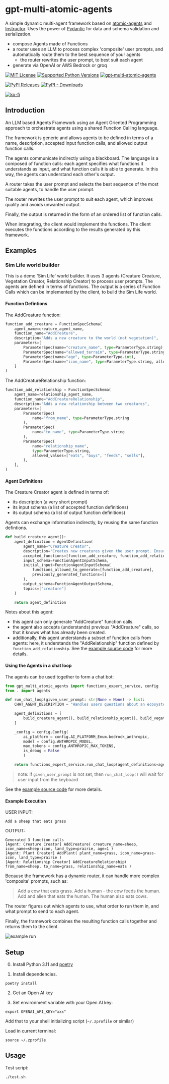 # gpt-multi-atomic-agents
A simple dynamic multi-agent framework based on [atomic-agents](https://github.com/BrainBlend-AI/atomic-agents) and [Instructor](https://github.com/instructor-ai/instructor). Uses the power of [Pydantic](https://docs.pydantic.dev) for data and schema validation and serialization.

- compose Agents made of Functions
- a router uses an LLM to process complex 'composite' user prompts, and automatically route them to the best sequence of your agents
  - the router rewrites the user prompt, to best suit each agent
- generate via OpenAI or AWS Bedrock or groq

[url_repo]: https://github.com/mrseanryan/gpt-multi-atomic-agents
[url_semver_org]: https://semver.org/

[![MIT License][img_license]][url_license]
[![Supported Python Versions][img_pyversions]][url_pyversions]
[![gpt-multi-atomic-agents][img_version]][url_version]

[![PyPI Releases][img_pypi]][url_pypi]
[![PyPI - Downloads](https://img.shields.io/pypi/dm/gpt-multi-atomic-agents.svg)](https://pypi.org/project/gpt-multi-atomic-agents)

[img_license]: https://img.shields.io/badge/License-MIT-blue.svg
[url_license]: https://github.com/mrseanryan/gpt-multi-atomic-agents/blob/master/LICENSE

[url_version]: https://pypi.org/project/gpt-multi-atomic-agents/

[img_version]: https://img.shields.io/static/v1.svg?label=SemVer&message=gpt-multi-atomic-agents&color=blue
[url_version]: https://pypi.org/project/bumpver/

[img_pypi]: https://img.shields.io/badge/PyPI-wheels-green.svg
[url_pypi]: https://pypi.org/project/gpt-multi-atomic-agents/#files

[img_pyversions]: https://img.shields.io/pypi/pyversions/gpt-multi-atomic-agents.svg
[url_pyversions]: https://pypi.python.org/pypi/gpt-multi-atomic-agents

[![ko-fi](https://ko-fi.com/img/githubbutton_sm.svg)](https://ko-fi.com/K3K73ALBJ)

## Introduction

An LLM based Agents Framework using an Agent Oriented Programming approach to orchestrate agents using a shared Function Calling language.

The framework is generic and allows agents to be defined in terms of a name, description, accepted input function calls, and allowed output function calls.

The agents communicate indirectly using a blackboard. The language is a composed of function calls: each agent specifies what functions it understands as input, and what function calls it is able to generate. In this way, the agents can understand each other's output.

A router takes the user prompt and selects the best sequence of the most suitable agents, to handle the user prompt.

The router rewrites the user prompt to suit each agent, which improves quality and avoids unwanted output.

Finally, the output is returned in the form of an ordered list of function calls.

When integrating, the client would implement the functions. The client executes the functions according to the results generated by this framework.

## Examples

### Sim Life world builder

This is a demo 'Sim Life' world builder.
It uses 3 agents (Creature Creature, Vegetation Creator, Relationship Creator) to process user prompts.
The agents are defined in terms of functions.
The output is a series of Function Calls which can be implemented by the client, to build the Sim Life world.

#### Function Defintions

The AddCreature function:

```python
function_add_creature = FunctionSpecSchema(
    agent_name=creature_agent_name,
    function_name="AddCreature",
    description="Adds a new creature to the world (not vegetation)",
    parameters=[
        ParameterSpec(name="creature_name", type=ParameterType.string),
        ParameterSpec(name="allowed_terrain", type=ParameterType.string, allowed_values=terrain_types),
        ParameterSpec(name="age", type=ParameterType.int),
        ParameterSpec(name="icon_name", type=ParameterType.string, allowed_values=creature_icons),
    ]
)
```

The AddCreatureRelationship function:

```python
function_add_relationship = FunctionSpecSchema(
    agent_name=relationship_agent_name,
    function_name="AddCreatureRelationship",
    description="Adds a new relationship between two creatures",
    parameters=[
        ParameterSpec(
            name="from_name", type=ParameterType.string
        ),
        ParameterSpec(
            name="to_name", type=ParameterType.string
        ),
        ParameterSpec(
            name="relationship_name",
            type=ParameterType.string,
            allowed_values=["eats", "buys", "feeds", "sells"],
        ),
    ],
)
```

#### Agent Definitions

The Creature Creator agent is defined in terms of:

- its description (a very short prompt)
- its input schema (a list of accepted function definitions)
- its output schema (a list of output function definitions)

Agents can exchange information indirectly, by reusing the same function defintions.

```python
def build_creature_agent():
    agent_definition = AgentDefinition(
        agent_name="Creature Creator",
        description="Creates new creatures given the user prompt. Ensures that ALL creatures mentioned by the user are created.",
        accepted_functions=[function_add_creature, function_add_relationship],
        input_schema=FunctionAgentInputSchema,
        initial_input=FunctionAgentInputSchema(
            functions_allowed_to_generate=[function_add_creature],
            previously_generated_functions=[]
        ),
        output_schema=FunctionAgentOutputSchema,
        topics=["creature"]
    )

    return agent_definition
```

Notes about this agent:
- this agent can only generate "AddCreature" function calls.
- the agent also accepts (understands) previous "AddCreature" calls, so that it knows what has already been created.
- additionally, this agent understands a subset of function calls from agents: here, it understands the "AddRelationship" function defined by `function_add_relationship`. See the [example source code](./examples/sim_life/main.py) for more details.

#### Using the Agents in a chat loop

The agents can be used together to form a chat bot:

```python
from gpt_multi_atomic_agents import functions_expert_service, config
from . import agents

def run_chat_loop(given_user_prompt: str|None = None) -> list:
    CHAT_AGENT_DESCRIPTION = "Handles users questions about an ecosystem game like Sim Life"

    agent_definitions = [
        build_creature_agent(), build_relationship_agent(), build_vegatation_agent()  # for more capabilities, add more agents here
    ]

    _config = config.Config(
        ai_platform = config.AI_PLATFORM_Enum.bedrock_anthropic,
        model = config.ANTHROPIC_MODEL,
        max_tokens = config.ANTHROPIC_MAX_TOKENS,
        is_debug = False
        )

    return functions_expert_service.run_chat_loop(agent_definitions=agent_definitions, chat_agent_description=CHAT_AGENT_DESCRIPTION, _config=_config, given_user_prompt=given_user_prompt)
```

> note: if `given_user_prompt` is not set, then `run_chat_loop()` will wait for user input from the keyboard

See the [example source code](./examples/sim_life/main.py) for more details.

#### Example Execution

USER INPUT:
```
Add a sheep that eats grass
```

OUTPUT:
```
Generated 3 function calls
[Agent: Creature Creator] AddCreature( creature_name=sheep, icon_name=sheep-icon, land_type=prairie, age=1 )
[Agent: Plant Creator] AddPlant( plant_name=grass, icon_name=grass-icon, land_type=prairie )
[Agent: Relationship Creator] AddCreatureRelationship( from_name=sheep, to_name=grass, relationship_name=eats )
```

Because the framework has a dynamic router, it can handle more complex 'composite' prompts, such as:

> Add a cow that eats grass. Add a human - the cow feeds the human. Add and alien that eats the human. The human also eats cows.

The router figures out which agents to use, what order to run them in, and what prompt to send to each agent.

Finally, the framework combines the resulting function calls together and returns them to the client.

![example run](./images/screenshot-example-run.png)

## Setup

0. Install Python 3.11 and [poetry](https://github.com/python-poetry/install.python-poetry.org)

1. Install dependencies.

```
poetry install
```

2. Get an Open AI key

3. Set environment variable with your Open AI key:

```
export OPENAI_API_KEY="xxx"
```

Add that to your shell initializing script (`~/.zprofile` or similar)

Load in current terminal:

```
source ~/.zprofile
```

## Usage

Test script:

```
./test.sh
```

